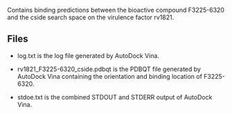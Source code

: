 Contains binding predictions between the bioactive compound F3225-6320 and the cside search space on the virulence factor rv1821.

## Files

- log.txt is the log file generated by AutoDock Vina.

- rv1821_F3225-6320_cside.pdbqt is the PDBQT file generated by AutoDock Vina containing the orientation and binding location of F3225-6320.

- stdoe.txt is the combined STDOUT and STDERR output of AutoDock Vina.

